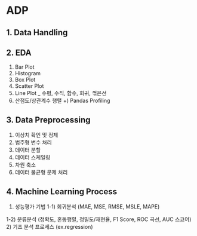 # ADP
## 1. Data Handling

## 2. EDA
1) Bar Plot
2) Histogram
3) Box Plot
4) Scatter Plot
5) Line Plot _ 수평, 수직, 함수, 회귀, 꺾은선
6) 산점도/상관계수 행렬
+) Pandas Profiling

## 3. Data Preprocessing
1) 이상치 확인 및 정제
2) 범주형 변수 처리
3) 데이터 분할
4) 데이터 스케일링
5) 차원 축소
6) 데이터 불균형 문제 처리

## 4. Machine Learning Process
1) 성능평가 기법
  1-1) 회귀분석 (MAE, MSE, RMSE, MSLE, MAPE)
  
  1-2) 분류분석 (정확도, 혼동행렬, 정밀도/재현율, F1 Score, ROC 곡선, AUC 스코어)
2) 기초 분석 프로세스 (ex.regression)
